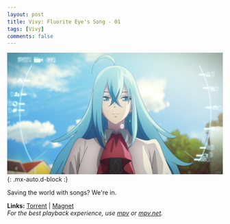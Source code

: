 ```yaml
---
layout: post
title: Vivy: Fluorite Eye's Song - 01
tags: [Vivy]
comments: false
---
```


![Vivy - 01](assets/img/vivy_01.jpg){: .mx-auto.d-block :}

Saving the world with songs? We're in.

**Links:** [Torrent](https://nyaa.si/view/1372338) | [Magnet](magnet:?xt=urn:btih:b86b0300d1d2edf1969a0e82492f98cf91246809&dn=%5BYameteTomete%5D%20Vivy%20-%20Fluorite%20Eye%27s%20Song%20-%2001%20%5B048B95EE%5D.mkv&tr=http%3A%2F%2Fnyaa.tracker.wf%3A7777%2Fannounce&tr=udp%3A%2F%2Fopen.stealth.si%3A80%2Fannounce&tr=udp%3A%2F%2Ftracker.opentrackr.org%3A1337%2Fannounce&tr=udp%3A%2F%2Fexodus.desync.com%3A6969%2Fannounce&tr=udp%3A%2F%2Ftracker.torrent.eu.org%3A451%2Fannounce) <br>
*For the best playback experience, use [mpv](https://mpv.io/) or [mpv.net](https://mpv-net.github.io/mpv.net-web-site/).*